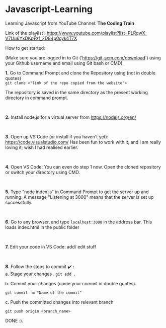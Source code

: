 # Javascript-Learning

Learning Javascript from YouTube Channel: **The Coding Train**

Link of the playlist :
https://www.youtube.com/playlist?list=PLRqwX-V7Uu6YxDKpFzf_2D84p0cyk4T7X

How to get started:

(Make sure you are logged in to Git ('https://git-scm.com/download') using your Github username and email using Git bash or CMD)

**1.** Go to Command Prompt and clone the Repository using (not in double quotes) <br/>
```git clone <"link of the repo copied from the website">```

The repository is saved in the same directory as the present working directory in command prompt.

<br/>

**2.** Install node.js for a virtual server from 
https://nodejs.org/en/

<br/>

**3.** Open up VS Code (or install if you haven't yet):
https://code.visualstudio.com/ 
Has been fun to work with it, and I am really loving it; wish I had realised earlier.

<br/>

**4.** Open VS Code: You can even do step 1 now. Open the cloned repository or switch your directory using CMD.

<br/>

**5.** Type "node index.js" in Command Prompt to get the server up and running. 
A message "Listening at 3000" means that the server is set up successfully.

<br/>

**6.** Go to any browser, and type ``localhost:3000`` in the address bar. 
This loads index.html in the public folder

<br/>

**7.** Edit your code in VS Code: add/ edit stuff

<br/>

**8.** Follow the steps to commit ✔️ : <br/>
a. Stage your changes .
```git add .```

b. Commit your changes  (name your commit in double quotes).

```git commit -m "Name of the commit"```

c. Push the committed changes into relevant branch

```git push origin <branch_name>```

DONE :).

